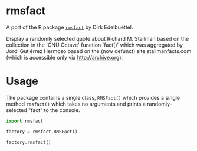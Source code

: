 # rmsfact

A port of the R package [`rmsfact`](https://cran.r-project.org/package=rmsfact) by Dirk Edelbuettel.

Display a randomly selected quote about Richard M. Stallman based on the collection in the 'GNU
Octave' function 'fact()' which was aggregated by Jordi Gutiérrez Hermoso based on the (now defunct)
site stallmanfacts.com (which is accessible only via <http://archive.org>).

# Usage

The package contains a single class, `RMSFact()` which provides a single method `rmsfact()` which
takes no arguments and prints a randomly-selected "fact" to the console.

```python
import rmsfact

factory = rmsfact.RMSFact()

factory.rmsfact()
```
